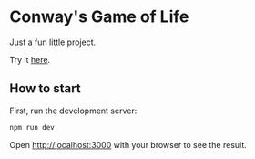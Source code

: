 # Conway's Game of Life
Just a fun little project.   


Try it [here](https://conways-game-of-life-delta.vercel.app/).

## How to start

First, run the development server:

```bash
npm run dev
```

Open [http://localhost:3000](http://localhost:3000) with your browser to see the result.

